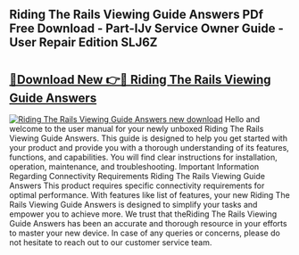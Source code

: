 ## Riding The Rails Viewing Guide Answers PDf Free Download - Part-IJv Service Owner Guide - User Repair Edition SLJ6Z

# <h2><a href="http://bc52173.oget.top/?id=Riding+The+Rails+Viewing+Guide+Answers">🔗Download New 👉🔴 Riding The Rails Viewing Guide Answers</a></h2>

[![Riding The Rails Viewing Guide Answers new download](https://i.imgur.com/5g1atiW.png)](http://bc52173.oget.top/?id=Riding+The+Rails+Viewing+Guide+Answers)
Hello and welcome to the user manual for your newly unboxed Riding The Rails Viewing Guide Answers. This guide is designed to help you get started with your product and provide you with a thorough understanding of its features, functions, and capabilities. You will find clear instructions for installation, operation, maintenance, and troubleshooting. Important Information Regarding Connectivity Requirements Riding The Rails Viewing Guide Answers This product requires specific connectivity requirements for optimal performance. With features like list of features, your new Riding The Rails Viewing Guide Answers is designed to simplify your tasks and empower you to achieve more. We trust that theRiding The Rails Viewing Guide Answers has been an accurate and thorough resource in your efforts to master your new device. In case of any queries or concerns, please do not hesitate to reach out to our customer service team.

